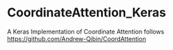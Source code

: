 # CoordinateAttention_Keras
A Keras Implementation of Coordinate Attention follows https://github.com/Andrew-Qibin/CoordAttention

